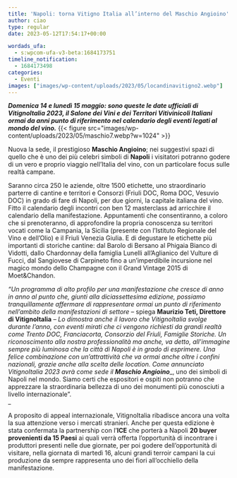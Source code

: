 ```yaml
---
title: 'Napoli: torna Vitigno Italia all’interno del Maschio Angioino'
author: ciao
type: regular
date: 2023-05-12T17:54:17+00:00

wordads_ufa:
  - s:wpcom-ufa-v3-beta:1684173751
timeline_notification:
  - 1684173498
categories:
  - Eventi
images: ["images/wp-content/uploads/2023/05/locandinavitigno2.webp"]
---
```

**_Domenica 14 e lunedì 15 maggio: sono queste le date ufficiali di VitignoItalia 2023, il Salone dei Vini e dei Territori Vitivinicoli Italiani ormai da anni punto di riferimento nel calendario degli eventi legati al mondo del vino._** 
{{< figure src="images/wp-content/uploads/2023/05/maschio7.webp?w=1024" >}}
 

Nuova la sede, il prestigioso **Maschio Angioino**; nei suggestivi spazi di quello che è uno dei più celebri simboli di **Napoli** i visitatori potranno godere di un vero e proprio viaggio nell’Italia del vino, con un particolare focus sulle realtà campane.

Saranno circa 250 le aziende, oltre 1500 etichette, uno straordinario parterre di cantine e territori e Consorzi (Friuli DOC, Roma DOC, Vesuvio DOC) in grado di fare di Napoli, per due giorni, la capitale italiana del vino. Fitto il calendario degli incontri con ben 12 masterclass ad arricchire il calendario della manifestazione. Appuntamenti che consentiranno, a coloro che si prenoteranno, di approfondire la propria conoscenza su territori vocati come la Campania, la Sicilia (presente con l’Istituto Regionale del Vino e dell’Olio) e il Friuli Venezia Giulia. E di degustare le etichette più importanti di storiche cantine: dal Barolo di Bersano al Phigaia Bianco di Vidotti, dallo Chardonnay della famiglia Lunelli all’Aglianico del Vulture di Fucci, dal Sangiovese di Carpineto fino a un’imperdibile incursione nel magico mondo dello Champagne con il Grand Vintage 2015 di Moet&Chandon.  


_“Un programma di alto profilo per una manifestazione che cresce di anno in anno al punto che, giunti alla diciassettesima edizione, possiamo tranquillamente affermare di rappresentare ormai un punto di riferimento nell’ambito della manifestazioni di settore_ – spiega **Maurizio Teti, Direttore di VitignoItalia** – _Lo dimostra anche il lavoro che VitignoItalia svolge durante l’anno, con eventi mirati che ci vengono richiesti da grandi realtà come Trento DOC, Franciacorta, Consorzio del Friuli, Famiglie Storiche. Un riconoscimento alla nostra professionalità ma anche, va detto, all’immagine sempre più luminosa che la città di Napoli è in grado di esprimere. Una felice combinazione con un’attrattività che va ormai anche oltre i confini nazionali, grazie anche alla scelta delle location. Come annunciato VitignoItalia 2023 avrà come sede il_ **_Maschio Angioino_**_, uno dei simboli di Napoli nel mondo. Siamo certi che espositori e ospiti non potranno che apprezzare la straordinaria bellezza di uno dei monumenti più conosciuti a livello internazionale”.  
_ 

A proposito di appeal internazionale, VitignoItalia ribadisce ancora una volta la sua attenzione verso i mercati stranieri. Anche per questa edizione è stata confermata la partnership con l’**ICE** che porterà a Napoli **20 buyer provenienti da 15 Paesi** ai quali verrà offerta l’opportunità di incontrare i produttori presenti nelle due giornate, per poi godere dell’opportunità di visitare, nella giornata di martedì 16, alcuni grandi terroir campani la cui produzione da sempre rappresenta uno dei fiori all’occhiello della manifestazione.